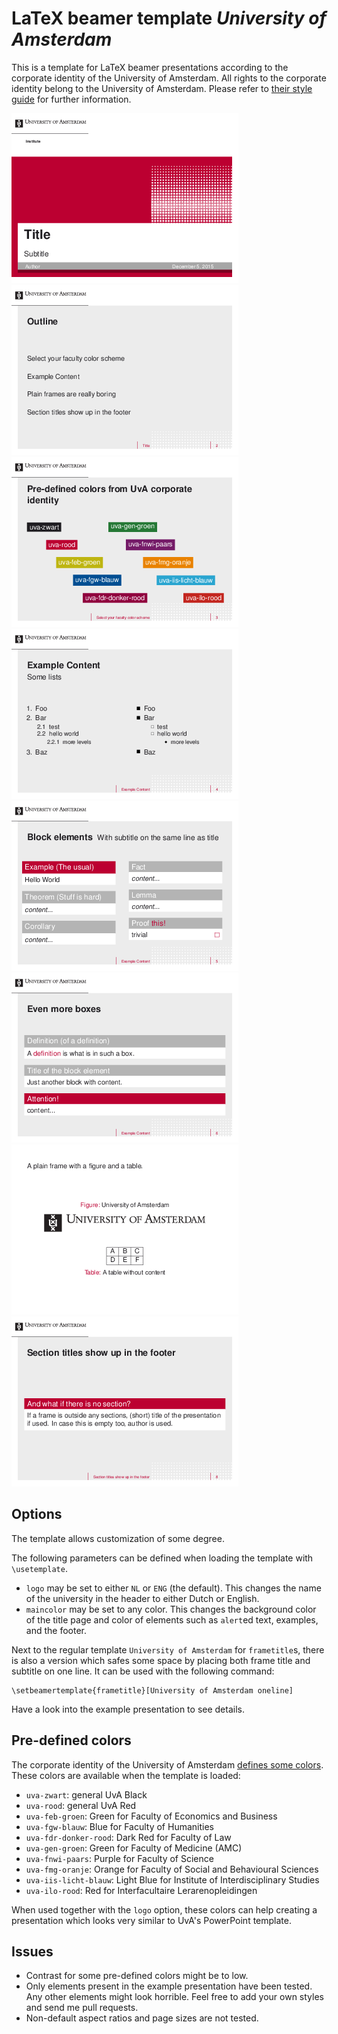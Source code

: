 LaTeX beamer template *University of Amsterdam*
===============================================

This is a template for LaTeX beamer presentations according to the corporate
identity of the University of Amsterdam. All rights to the corporate identity
belong to the University of Amsterdam. Please refer to
[their style guide](https://extranet.uva.nl/en/a-z/content/corporate-communication/corporate-communication.html)
for further information.

![Title page of LaTeX beamer template for University of Amsterdam](example-images/0_universityofamsterdam_latex_beamer_title.png)
![Outline in a LaTeX beamer template for University of Amsterdam](example-images/1_universityofamsterdam_latex_beamer_outline.png)
![Pre-defined colors in LaTeX beamer template for University of Amsterdam](example-images/2_universityofamsterdam_latex_beamer_colors.png)
![Lists in a LaTeX beamer template for University of Amsterdam](example-images/3_universityofamsterdam_latex_beamer_lists.png)
![Block elements in a LaTeX beamer template for University of Amsterdam](example-images/4_universityofamsterdam_latex_beamer_blocks.png)
![More block elements in a LaTeX beamer template for University of Amsterdam](example-images/5_universityofamsterdam_latex_beamer_blocks.png)
![A plain frame in a LaTeX beamer template for University of Amsterdam](example-images/6_universityofamsterdam_latex_beamer_plain.png)
![A frame in a LaTeX beamer template for University of Amsterdam](example-images/7_universityofamsterdam_latex_beamer_sections.png)

Options
-------

The template allows customization of some degree.

The following parameters can be defined when loading the template with `\usetemplate`.

 * `logo` may be set to either `NL` or `ENG` (the default).
    This changes the name of the university in the header to either Dutch
    or English.
 * `maincolor` may be set to any color.
    This changes the background color of the title page and color of
    elements such as `alert`ed text, examples, and the footer.

Next to the regular template `University of Amsterdam` for `frametitle`s,
there is also a version which safes some space by placing both frame title
and subtitle on one line. It can be used with the following command:

```
\setbeamertemplate{frametitle}[University of Amsterdam oneline]
```

Have a look into the example presentation to see details.

Pre-defined colors
------------------

The corporate identity of the University of Amsterdam
[defines some colors](https://extranet.uva.nl/en/a-z/content/corporate-communication/corporate-identity-elements/colour/colour-kopie.html).
These colors are available when the template is loaded:

 * `uva-zwart`: general UvA Black
 * `uva-rood`: general UvA Red
 * `uva-feb-groen`: Green for Faculty of Economics and Business
 * `uva-fgw-blauw`: Blue for Faculty of Humanities
 * `uva-fdr-donker-rood`: Dark Red for Faculty of Law
 * `uva-gen-groen`: Green for Faculty of Medicine (AMC)
 * `uva-fnwi-paars`: Purple for Faculty of Science
 * `uva-fmg-oranje`: Orange for Faculty of Social and Behavioural Sciences
 * `uva-iis-licht-blauw`: Light Blue for Institute of Interdisciplinary Studies
 * `uva-ilo-rood`: Red for Interfacultaire Lerarenopleidingen

When used together with the `logo` option, these colors can help creating
a presentation which looks very similar to UvA's PowerPoint template.

Issues
------

 * Contrast for some pre-defined colors might be to low.
 * Only elements present in the example presentation have been tested.
   Any other elements might look horrible.
   Feel free to add your own styles and send me pull requests.
 * Non-default aspect ratios and page sizes are not tested.


